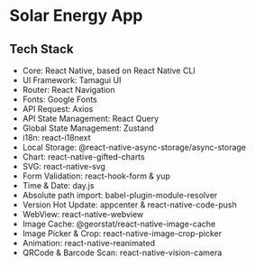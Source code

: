 # Solar Energy App

## Tech Stack

- Core: React Native, based on React Native CLI
- UI Framework: Tamagui UI
- Router: React Navigation
- Fonts: Google Fonts
- API Request: Axios
- API State Management: React Query
- Global State Management: Zustand
- i18n: react-i18next
- Local Storage: @react-native-async-storage/async-storage
- Chart: react-native-gifted-charts
- SVG: react-native-svg
- Form Validation: react-hook-form & yup
- Time & Date: day.js
- Absolute path import: babel-plugin-module-resolver
- Version Hot Update: appcenter & react-native-code-push
- WebView: react-native-webview
- Image Cache: @georstat/react-native-image-cache
- Image Picker & Crop: react-native-image-crop-picker
- Animation: react-native-reanimated
- QRCode & Barcode Scan: react-native-vision-camera
